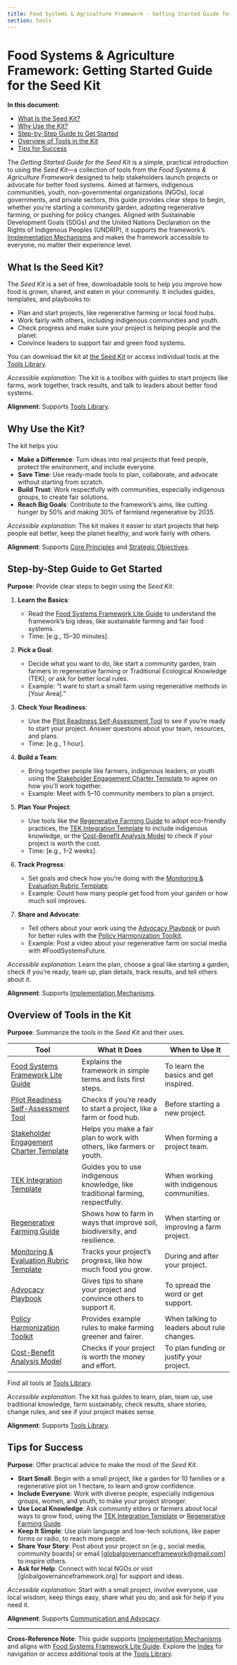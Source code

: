 ```yaml
---
title: Food Systems & Agriculture Framework - Getting Started Guide for the Seed Kit
section: tools
---
```


# Food Systems & Agriculture Framework: Getting Started Guide for the Seed Kit

**In this document:**
- [What Is the Seed Kit?](#what-is-the-seed-kit)
- [Why Use the Kit?](#why-use-the-kit)
- [Step-by-Step Guide to Get Started](#step-by-step-guide-to-get-started)
- [Overview of Tools in the Kit](#overview-of-tools-in-the-kit)
- [Tips for Success](#tips-for-success)

The *Getting Started Guide for the Seed Kit* is a simple, practical introduction to using the *Seed Kit*—a collection of tools from the *Food Systems & Agriculture Framework* designed to help stakeholders launch projects or advocate for better food systems. Aimed at farmers, indigenous communities, youth, non-governmental organizations (NGOs), local governments, and private sectors, this guide provides clear steps to begin, whether you’re starting a community garden, adopting regenerative farming, or pushing for policy changes. Aligned with Sustainable Development Goals (SDGs) and the United Nations Declaration on the Rights of Indigenous Peoples (UNDRIP), it supports the framework’s [Implementation Mechanisms](/framework/docs/implementation/food-systems#08-implementation-mechanisms) and makes the framework accessible to everyone, no matter their experience level.

## What Is the Seed Kit?
The *Seed Kit* is a set of free, downloadable tools to help you improve how food is grown, shared, and eaten in your community. It includes guides, templates, and playbooks to:
- Plan and start projects, like regenerative farming or local food hubs.
- Work fairly with others, including indigenous communities and youth.
- Check progress and make sure your project is helping people and the planet.
- Convince leaders to support fair and green food systems.

You can download the kit at [the Seed Kit](/framework/tools/food-systems/seed-kit-en.zip) or access individual tools at the [Tools Library](/framework/tools/food-systems).

*Accessible explanation*: The kit is a toolbox with guides to start projects like farms, work together, track results, and talk to leaders about better food systems.

**Alignment**: Supports [Tools Library](/framework/tools/food-systems).

## Why Use the Kit?
The kit helps you:
- **Make a Difference**: Turn ideas into real projects that feed people, protect the environment, and include everyone.
- **Save Time**: Use ready-made tools to plan, collaborate, and advocate without starting from scratch.
- **Build Trust**: Work respectfully with communities, especially indigenous groups, to create fair solutions.
- **Reach Big Goals**: Contribute to the framework’s aims, like cutting hunger by 50% and making 30% of farmland regenerative by 2035.

*Accessible explanation*: The kit makes it easier to start projects that help people eat better, keep the planet healthy, and work fairly with others.

**Alignment**: Supports [Core Principles](/framework/docs/implementation/food-systems#06-core-principles) and [Strategic Objectives](/framework/docs/implementation/food-systems#07-strategic-objectives).

## Step-by-Step Guide to Get Started
**Purpose**: Provide clear steps to begin using the *Seed Kit*.

1. **Learn the Basics**:
   - Read the [Food Systems Framework Lite Guide](/framework/tools/food-systems/food-systems-framework-lite-guide-en.md) to understand the framework’s big ideas, like sustainable farming and fair food systems.
   - Time: [e.g., 15–30 minutes].

2. **Pick a Goal**:
   - Decide what you want to do, like start a community garden, train farmers in regenerative farming or Traditional Ecological Knowledge (TEK), or ask for better local rules.
   - Example: “I want to start a small farm using regenerative methods in [Your Area].”

3. **Check Your Readiness**:
   - Use the [Pilot Readiness Self-Assessment Tool](/framework/tools/food-systems/pilot-readiness-self-assessment-tool-en.md) to see if you’re ready to start your project. Answer questions about your team, resources, and plans.
   - Time: [e.g., 1 hour].

4. **Build a Team**:
   - Bring together people like farmers, indigenous leaders, or youth using the [Stakeholder Engagement Charter Template](/framework/tools/food-systems/stakeholder-engagement-charter-en.md) to agree on how you’ll work together.
   - Example: Meet with 5–10 community members to plan a project.

5. **Plan Your Project**:
   - Use tools like the [Regenerative Farming Guide](/framework/tools/food-systems/regenerative-farming-guide-en.md) to adopt eco-friendly practices, the [TEK Integration Template](/framework/tools/food-systems/tek-integration-template-en.md) to include indigenous knowledge, or the [Cost-Benefit Analysis Model](/framework/tools/food-systems/cost-benefit-analysis-model-en.md) to check if your project is worth the cost.
   - Time: [e.g., 1–2 weeks].

6. **Track Progress**:
   - Set goals and check how you’re doing with the [Monitoring & Evaluation Rubric Template](/framework/tools/food-systems/monitoring-evaluation-rubric-en.md).
   - Example: Count how many people get food from your garden or how much soil improves.

7. **Share and Advocate**:
   - Tell others about your work using the [Advocacy Playbook](/framework/tools/food-systems/advocacy-playbook-en.md) or push for better rules with the [Policy Harmonization Toolkit](/framework/tools/food-systems/policy-harmonization-toolkit-en.md).
   - Example: Post a video about your regenerative farm on social media with #FoodSystemsFuture.

*Accessible explanation*: Learn the plan, choose a goal like starting a garden, check if you’re ready, team up, plan details, track results, and tell others about it.

**Alignment**: Supports [Implementation Mechanisms](/framework/docs/implementation/food-systems#08-implementation-mechanisms).

## Overview of Tools in the Kit
**Purpose**: Summarize the tools in the *Seed Kit* and their uses.

| Tool | What It Does | When to Use It |
|------|--------------|----------------|
| [Food Systems Framework Lite Guide](/framework/tools/food-systems/food-systems-framework-lite-guide-en.md) | Explains the framework in simple terms and lists first steps. | To learn the basics and get inspired. |
| [Pilot Readiness Self-Assessment Tool](/framework/tools/food-systems/pilot-readiness-self-assessment-tool-en.md) | Checks if you’re ready to start a project, like a farm or food hub. | Before starting a new project. |
| [Stakeholder Engagement Charter Template](/framework/tools/food-systems/stakeholder-engagement-charter-en.md) | Helps you make a fair plan to work with others, like farmers or youth. | When forming a project team. |
| [TEK Integration Template](/framework/tools/food-systems/tek-integration-template-en.md) | Guides you to use indigenous knowledge, like traditional farming, respectfully. | When working with indigenous communities. |
| [Regenerative Farming Guide](/framework/tools/food-systems/regenerative-farming-guide-en.md) | Shows how to farm in ways that improve soil, biodiversity, and resilience. | When starting or improving a farm project. |
| [Monitoring & Evaluation Rubric Template](/framework/tools/food-systems/monitoring-evaluation-rubric-en.md) | Tracks your project’s progress, like how much food you grow. | During and after your project. |
| [Advocacy Playbook](/framework/tools/food-systems/advocacy-playbook-en.md) | Gives tips to share your project and convince others to support it. | To spread the word or get support. |
| [Policy Harmonization Toolkit](/framework/tools/food-systems/policy-harmonization-toolkit-en.md) | Provides example rules to make farming greener and fairer. | When talking to leaders about rule changes. |
| [Cost-Benefit Analysis Model](/framework/tools/food-systems/cost-benefit-analysis-model-en.md) | Checks if your project is worth the money and effort. | To plan funding or justify your project. |

Find all tools at [Tools Library](/framework/tools/food-systems).

*Accessible explanation*: The kit has guides to learn, plan, team up, use traditional knowledge, farm sustainably, check results, share stories, change rules, and see if your project makes sense.

**Alignment**: Supports [Tools Library](/framework/tools/food-systems).

## Tips for Success
**Purpose**: Offer practical advice to make the most of the *Seed Kit*.

- **Start Small**: Begin with a small project, like a garden for 10 families or a regenerative plot on 1 hectare, to learn and grow confidence.
- **Include Everyone**: Work with diverse people, especially indigenous groups, women, and youth, to make your project stronger.
- **Use Local Knowledge**: Ask community elders or farmers about local ways to grow food, using the [TEK Integration Template](/framework/tools/food-systems/tek-integration-template-en.md) or [Regenerative Farming Guide](/framework/tools/food-systems/regenerative-farming-guide-en.md).
- **Keep It Simple**: Use plain language and low-tech solutions, like paper forms or radio, to reach more people.
- **Share Your Story**: Post about your project on [e.g., social media, community boards] or email [globalgovernanceframework@gmail.com] to inspire others.
- **Ask for Help**: Connect with local NGOs or visit [globalgovernanceframework.org] for support and ideas.

*Accessible explanation*: Start with a small project, involve everyone, use local wisdom, keep things easy, share what you do, and ask for help if you need it.

**Alignment**: Supports [Communication and Advocacy](/framework/docs/implementation/food-systems#13-communication-advocacy).

---

**Cross-Reference Note**: This guide supports [Implementation Mechanisms](/framework/docs/implementation/food-systems#08-implementation-mechanisms) and aligns with [Food Systems Framework Lite Guide](/framework/tools/food-systems/food-systems-framework-lite-guide-en.md). Explore the [Index](/framework/docs/implementation/food-systems) for navigation or access additional tools at the [Tools Library](/framework/tools/food-systems).
